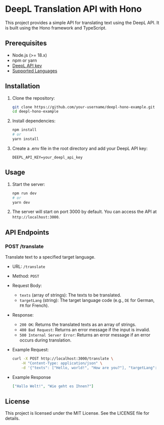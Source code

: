 # DeepL Translation API with Hono

This project provides a simple API for translating text using the DeepL API. It is built using the Hono framework and TypeScript.

## Prerequisites

- Node.js (>= 18.x)
- npm or yarn
- [DeepL API key](https://support.deepl.com/hc/en-us/articles/360020695820-API-Key-for-DeepL-s-API#h_01HM9MFQ195GTHM93RRY63M18W)
- [Supported Languages](https://developers.deepl.com/docs/resources/supported-languages)

## Installation

1. Clone the repository:

   ```bash
   git clone https://github.com/your-username/deepl-hono-example.git
   cd deepl-hono-example
   ```

2. Install dependencies:

   ```bash
   npm install
   # or
   yarn install
   ```

3. Create a .env file in the root directory and add your DeepL API key:
   ```env
   DEEPL_API_KEY=your_deepl_api_key
   ```

## Usage

1. Start the server:
   ```bash
   npm run dev
   # or
   yarn dev
   ```
2. The server will start on port 3000 by default. You can access the API at `http://localhost:3000`.

## API Endpoints

### POST /translate

Translate text to a specified target language.

- URL: `/translate`
- Method: `POST`
- Request Body:

  - `texts` (array of strings): The texts to be translated.
  - `targetLang` (string): The target language code (e.g., `DE` for German, `FR` for French).

- Response:

  - `200 OK`: Returns the translated texts as an array of strings.
  - `400 Bad Request`: Returns an error message if the input is invalid.
  - `500 Internal Server Error`: Returns an error message if an error occurs during translation.

- Example Request:

  ```bash
  curl -X POST http://localhost:3000/translate \
      -H "Content-Type: application/json" \
      -d '{"texts": ["Hello, world!", "How are you?"], "targetLang": "DE"}'
  ```

- Example Response

  ```json
  ["Hallo Welt!", "Wie geht es Ihnen?"]
  ```

## License

This project is licensed under the MIT License. See the LICENSE file for details.
